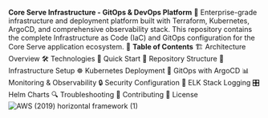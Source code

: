 **Core Serve Infrastructure - GitOps & DevOps Platform**
🚀 Enterprise-grade infrastructure and deployment platform built with Terraform, Kubernetes, ArgoCD, and comprehensive observability stack. This repository contains the complete Infrastructure as Code (IaC) and GitOps configuration for the Core Serve application ecosystem.
📌 **Table of Contents**
🏗️ Architecture Overview
🛠️ Technologies
🚀 Quick Start
📂 Repository Structure
🔧 Infrastructure Setup
☸️ Kubernetes Deployment
🔄 GitOps with ArgoCD
📊 Monitoring & Observability
🔒 Security Configuration
📝 ELK Stack Logging
🎛️ Helm Charts
🔍 Troubleshooting
🤝 Contributing
📜 License
![AWS (2019) horizontal framework (1)](https://github.com/user-attachments/assets/21f13e2e-f5d4-459c-b5b7-e9f5f2966b23)
